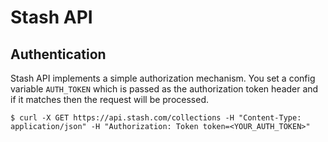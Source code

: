 # Stash API

## Authentication

Stash API implements a simple authorization mechanism. You set a config variable
`AUTH_TOKEN` which is passed as the authorization token header and if it matches
then the request will be processed.

```
$ curl -X GET https://api.stash.com/collections -H "Content-Type: application/json" -H "Authorization: Token token=<YOUR_AUTH_TOKEN>"
```
